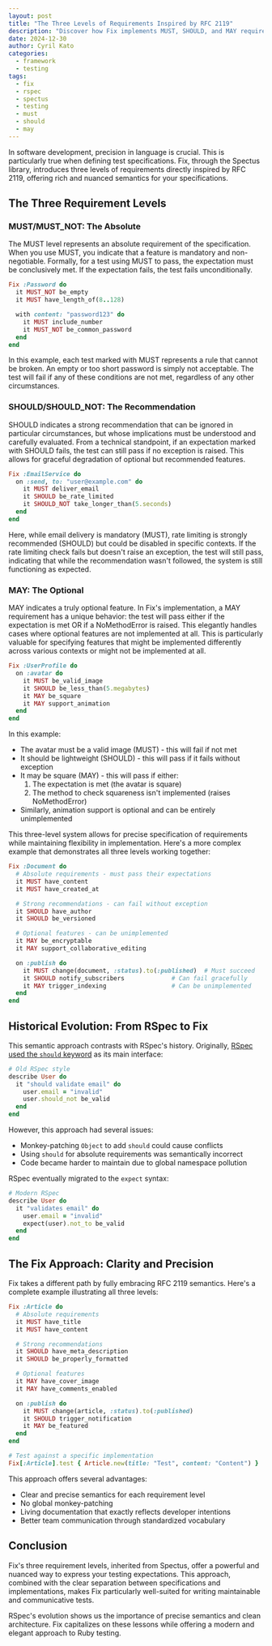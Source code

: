 ```yaml
---
layout: post
title: "The Three Levels of Requirements Inspired by RFC 2119"
description: "Discover how Fix implements MUST, SHOULD, and MAY requirement levels for more precise specifications, and how this approach compares to RSpec's historical evolution."
date: 2024-12-30
author: Cyril Kato
categories:
  - framework
  - testing
tags:
  - fix
  - rspec
  - spectus
  - testing
  - must
  - should
  - may
---
```

In software development, precision in language is crucial. This is particularly true when defining test specifications. Fix, through the Spectus library, introduces three levels of requirements directly inspired by RFC 2119, offering rich and nuanced semantics for your specifications.

## The Three Requirement Levels

### MUST/MUST_NOT: The Absolute

The MUST level represents an absolute requirement of the specification. When you use MUST, you indicate that a feature is mandatory and non-negotiable. Formally, for a test using MUST to pass, the expectation must be conclusively met. If the expectation fails, the test fails unconditionally.

```ruby
Fix :Password do
  it MUST_NOT be_empty
  it MUST have_length_of(8..128)

  with content: "password123" do
    it MUST include_number
    it MUST_NOT be_common_password
  end
end
```

In this example, each test marked with MUST represents a rule that cannot be broken. An empty or too short password is simply not acceptable. The test will fail if any of these conditions are not met, regardless of any other circumstances.

### SHOULD/SHOULD_NOT: The Recommendation

SHOULD indicates a strong recommendation that can be ignored in particular circumstances, but whose implications must be understood and carefully evaluated. From a technical standpoint, if an expectation marked with SHOULD fails, the test can still pass if no exception is raised. This allows for graceful degradation of optional but recommended features.

```ruby
Fix :EmailService do
  on :send, to: "user@example.com" do
    it MUST deliver_email
    it SHOULD be_rate_limited
    it SHOULD_NOT take_longer_than(5.seconds)
  end
end
```

Here, while email delivery is mandatory (MUST), rate limiting is strongly recommended (SHOULD) but could be disabled in specific contexts. If the rate limiting check fails but doesn't raise an exception, the test will still pass, indicating that while the recommendation wasn't followed, the system is still functioning as expected.

### MAY: The Optional

MAY indicates a truly optional feature. In Fix's implementation, a MAY requirement has a unique behavior: the test will pass either if the expectation is met OR if a NoMethodError is raised. This elegantly handles cases where optional features are not implemented at all. This is particularly valuable for specifying features that might be implemented differently across various contexts or might not be implemented at all.

```ruby
Fix :UserProfile do
  on :avatar do
    it MUST be_valid_image
    it SHOULD be_less_than(5.megabytes)
    it MAY be_square
    it MAY support_animation
  end
end
```

In this example:
- The avatar must be a valid image (MUST) - this will fail if not met
- It should be lightweight (SHOULD) - this will pass if it fails without exception
- It may be square (MAY) - this will pass if either:
  1. The expectation is met (the avatar is square)
  2. The method to check squareness isn't implemented (raises NoMethodError)
- Similarly, animation support is optional and can be entirely unimplemented

This three-level system allows for precise specification of requirements while maintaining flexibility in implementation. Here's a more complex example that demonstrates all three levels working together:

```ruby
Fix :Document do
  # Absolute requirements - must pass their expectations
  it MUST have_content
  it MUST have_created_at

  # Strong recommendations - can fail without exception
  it SHOULD have_author
  it SHOULD be_versioned

  # Optional features - can be unimplemented
  it MAY be_encryptable
  it MAY support_collaborative_editing

  on :publish do
    it MUST change(document, :status).to(:published)  # Must succeed
    it SHOULD notify_subscribers             # Can fail gracefully
    it MAY trigger_indexing                  # Can be unimplemented
  end
end
```

## Historical Evolution: From RSpec to Fix

This semantic approach contrasts with RSpec's history. Originally, [RSpec used the `should` keyword](https://github.com/rspec/rspec-expectations/blob/ba31727e856de42abb5a2e6566855f0831e1a619/Should.md) as its main interface:

```ruby
# Old RSpec style
describe User do
  it "should validate email" do
    user.email = "invalid"
    user.should_not be_valid
  end
end
```

However, this approach had several issues:
- Monkey-patching `Object` to add `should` could cause conflicts
- Using `should` for absolute requirements was semantically incorrect
- Code became harder to maintain due to global namespace pollution

RSpec eventually migrated to the `expect` syntax:

```ruby
# Modern RSpec
describe User do
  it "validates email" do
    user.email = "invalid"
    expect(user).not_to be_valid
  end
end
```

## The Fix Approach: Clarity and Precision

Fix takes a different path by fully embracing RFC 2119 semantics. Here's a complete example illustrating all three levels:

```ruby
Fix :Article do
  # Absolute requirements
  it MUST have_title
  it MUST have_content

  # Strong recommendations
  it SHOULD have_meta_description
  it SHOULD be_properly_formatted

  # Optional features
  it MAY have_cover_image
  it MAY have_comments_enabled

  on :publish do
    it MUST change(article, :status).to(:published)
    it SHOULD trigger_notification
    it MAY be_featured
  end
end

# Test against a specific implementation
Fix[:Article].test { Article.new(title: "Test", content: "Content") }
```

This approach offers several advantages:
- Clear and precise semantics for each requirement level
- No global monkey-patching
- Living documentation that exactly reflects developer intentions
- Better team communication through standardized vocabulary

## Conclusion

Fix's three requirement levels, inherited from Spectus, offer a powerful and nuanced way to express your testing expectations. This approach, combined with the clear separation between specifications and implementations, makes Fix particularly well-suited for writing maintainable and communicative tests.

RSpec's evolution shows us the importance of precise semantics and clean architecture. Fix capitalizes on these lessons while offering a modern and elegant approach to Ruby testing.
